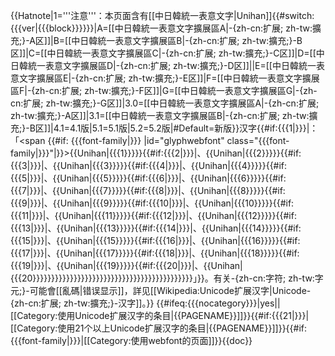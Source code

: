 {{Hatnote|1='''注意'''：本页面含有[[中日韓統一表意文字|Unihan]]{{#switch:{{{ver|{{{block}}}}}}|A=[[中日韓統一表意文字擴展區A|-{zh-cn:扩展; zh-tw:擴充;}-A区]]|B=[[中日韓統一表意文字擴展區B|-{zh-cn:扩展; zh-tw:擴充;}-B区]]|C=[[中日韓統一表意文字擴展區C|-{zh-cn:扩展; zh-tw:擴充;}-C区]]|D=[[中日韓統一表意文字擴展區D|-{zh-cn:扩展; zh-tw:擴充;}-D区]]||E=[[中日韓統一表意文字擴展區E|-{zh-cn:扩展; zh-tw:擴充;}-E区]]|F=[[中日韓統一表意文字擴展區F|-{zh-cn:扩展; zh-tw:擴充;}-F区]]|G=[[中日韓統一表意文字擴展區G|-{zh-cn:扩展; zh-tw:擴充;}-G区]]|3.0=[[中日韓統一表意文字擴展區A|-{zh-cn:扩展; zh-tw:擴充;}-A区]]|3.1=[[中日韓統一表意文字擴展區B|-{zh-cn:扩展; zh-tw:擴充;}-B区]]|4.1=4.1版|5.1=5.1版|5.2=5.2版|#Default=新版}}汉字{{#if:{{{1|}}}|：「<span {{#if: {{{font-family|}}} |id="glyphwebfont" class="{{{font-family|}}}"|}}>{{Unihan|{{{1}}}}}{{#if:{{{2|}}}|、{{Unihan|{{{2}}}}}{{#if:{{{3|}}}|、{{Unihan|{{{3}}}}}{{#if:{{{4|}}}|、{{Unihan|{{{4}}}}}{{#if:{{{5|}}}|、{{Unihan|{{{5}}}}}{{#if:{{{6|}}}|、{{Unihan|{{{6}}}}}{{#if:{{{7|}}}|、{{Unihan|{{{7}}}}}{{#if:{{{8|}}}|、{{Unihan|{{{8}}}}}{{#if:{{{9|}}}|、{{Unihan|{{{9}}}}}{{#if:{{{10|}}}|、{{Unihan|{{{10}}}}}{{#if:{{{11|}}}|、{{Unihan|{{{11}}}}}{{#if:{{{12|}}}|、{{Unihan|{{{12}}}}}{{#if:{{{13|}}}|、{{Unihan|{{{13}}}}}{{#if:{{{14|}}}|、{{Unihan|{{{14}}}}}{{#if:{{{15|}}}|、{{Unihan|{{{15}}}}}{{#if:{{{16|}}}|、{{Unihan|{{{16}}}}}{{#if:{{{17|}}}|、{{Unihan|{{{17}}}}}{{#if:{{{18|}}}|、{{Unihan|{{{18}}}}}{{#if:{{{19|}}}|、{{Unihan|{{{19}}}}}{{#if:{{{20|}}}|、{{Unihan|{{{20}}}}}}}}}}}}}}}}}}}}}}}}}}}}}}}}}}}}}}}}}}}</span>」}}。有关-{zh-cn:字符; zh-tw:字元;}-可能會[[亂碼|错误显示]]，詳见[[Wikipedia:Unicode扩展汉字|Unicode-{zh-cn:扩展; zh-tw:擴充;}-汉字]]。}}
<includeonly>{{#ifeq:{{{nocategory}}}|yes||[[Category:使用Unicode扩展汉字的条目|{{PAGENAME}}]]}}{{#if:{{{21|}}}|[[Category:使用21个以上Unicode扩展汉字的条目|{{PAGENAME}}]]}}{{#if: {{{font-family|}}}|[[Category:使用webfont的页面]]}}</includeonly><noinclude>{{doc}}</noinclude>